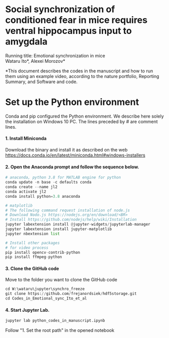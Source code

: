 # Social synchronization of conditioned fear in mice requires ventral hippocampus input to amygdala
Running title: Emotional synchronization in mice<BR>
Wataru Ito*, Alexei Morozov*

*This document describes the codes in the manuscript and how to run them using an example video, according to the nature portfolio, Reporting Summary, and Software and code.
    
# Set up the Python environment
Conda and pip configured the Python environment. We describe here solely the installation on Windows 10 PC. The lines preceded by # are comment lines.

#### 1. Install Miniconda
Download the binary and install it as described on the web
https://docs.conda.io/en/latest/miniconda.html#windows-installers
    
#### 2. Open the Anaconda prompt and follow the sequence below.
```python
# anaconda, python 3.8 for MATLAB engine for python
conda update -n base -c defaults conda
conda create --name jl2
conda activate jl2
conda install python=3.8 anaconda
```
    
```python    
# matplotlib
# The following command request installation of node.js
# Download Nodo.js https://nodejs.org/en/download/<BR>
# Install https://github.com/nodejs/help/wiki/Installation
jupyter labextension install @jupyter-widgets/jupyterlab-manager
jupyter labextension install jupyter-matplotlib
jupyter nbextension list
```

```python 
# Install other packages
# for video process
pip install opencv-contrib-python
pip install ffmpeg-python
```

#### 3. Clone the GitHub code
Move to the folder you want to clone the GitHub code
```python
cd W:\wataru\jupyter\synchro_freeze
git clone https://github.com/frejanordsiek/hdf5storage.git
cd Codes_in_Emotional_sync_Ito_et_al
```
#### 4. Start Jupyter Lab.
```python
jupyter lab python_codes_in_manuscript.ipynb
```
Follow "1. Set the root path" in the opened notebook

